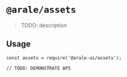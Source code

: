 # `@arale/assets`

> TODO: description

## Usage

```
const assets = require('@arale-ui/assets');

// TODO: DEMONSTRATE API
```
